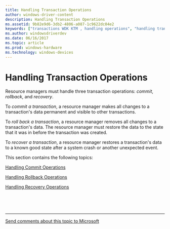 ```yaml
---
title: Handling Transaction Operations
author: windows-driver-content
description: Handling Transaction Operations
ms.assetid: 9b82e9d6-3db2-4806-a087-1c9622dc04e2
keywords: ["transactions WDK KTM , handling operations", "handling transaction operations WDK KTM", "transactions WDK KTM , committing transactions", "committing transactions WDK KTM", "transactions WDK KTM , rolling back transactions", "rolling back transactions WDK KTM", "transactions WDK KTM , recovering transactions", "recovering transactions WDK KTM"]
ms.author: windowsdriverdev
ms.date: 06/16/2017
ms.topic: article
ms.prod: windows-hardware
ms.technology: windows-devices
---
```


# Handling Transaction Operations


Resource managers must handle three transaction operations: *commit*, *rollback*, and *recovery*.

To *commit a transaction*, a resource manager makes all changes to a transaction's data permanent and visible to other transactions.

To *roll back a transaction*, a resource manager removes all changes to a transaction's data. The resource manager must restore the data to the state that it was in before the transaction was created.

To *recover a transaction*, a resource manager restores a transaction's data to a known good state after a system crash or another unexpected event.

This section contains the following topics:

[Handling Commit Operations](handling-commit-operations.md)

[Handling Rollback Operations](handling-rollback-operations.md)

[Handling Recovery Operations](handling-recovery-operations.md)

 

 


--------------------
[Send comments about this topic to Microsoft](mailto:wsddocfb@microsoft.com?subject=Documentation%20feedback%20%5Bkernel\kernel%5D:%20Handling%20Transaction%20Operations%20%20RELEASE:%20%286/14/2017%29&body=%0A%0APRIVACY%20STATEMENT%0A%0AWe%20use%20your%20feedback%20to%20improve%20the%20documentation.%20We%20don't%20use%20your%20email%20address%20for%20any%20other%20purpose,%20and%20we'll%20remove%20your%20email%20address%20from%20our%20system%20after%20the%20issue%20that%20you're%20reporting%20is%20fixed.%20While%20we're%20working%20to%20fix%20this%20issue,%20we%20might%20send%20you%20an%20email%20message%20to%20ask%20for%20more%20info.%20Later,%20we%20might%20also%20send%20you%20an%20email%20message%20to%20let%20you%20know%20that%20we've%20addressed%20your%20feedback.%0A%0AFor%20more%20info%20about%20Microsoft's%20privacy%20policy,%20see%20http://privacy.microsoft.com/default.aspx. "Send comments about this topic to Microsoft")


